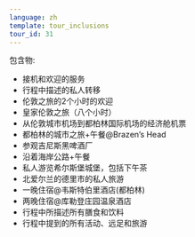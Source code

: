 ```yaml
---
language: zh
template: tour_inclusions
tour_id: 31
---
```

包含物:

* 接机和欢迎的服务
* 行程中描述的私人转移
* 伦敦之旅的2个小时的欢迎
* 皇家伦敦之旅（八个小时）
* 从伦敦城市机场到都柏林国际机场的经济舱机票
* 都柏林的城市之旅+午餐@Brazen’s Head
* 参观吉尼斯黑啤酒厂
* 沿着海岸公路+午餐
* 私人游览希尔斯堡城堡，包括下午茶
* 北爱尔兰的德里市的私人旅游
* 一晚住宿@韦斯特伯里酒店(都柏林)	
* 两晚住宿@库勒登庄园温泉酒店
* 行程中所描述所有膳食和饮料
* 行程中提到的所有活动、远足和旅游
